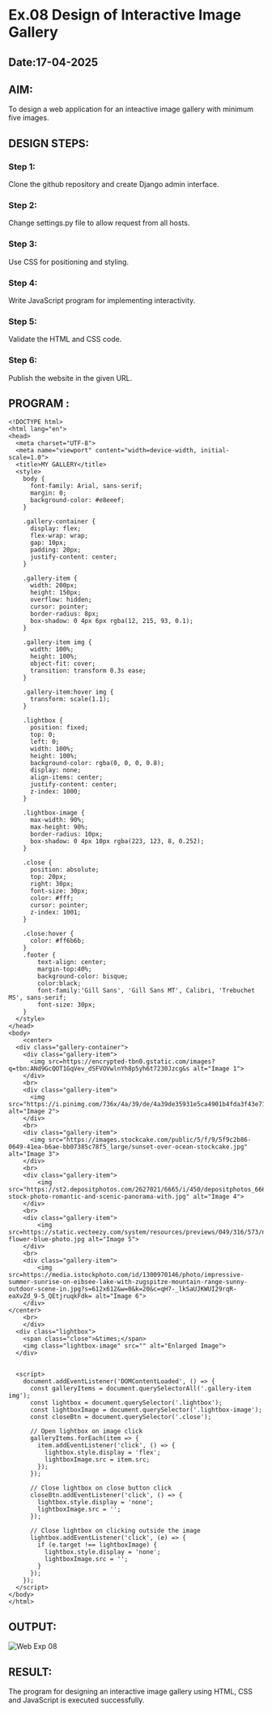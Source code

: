 # Ex.08 Design of Interactive Image Gallery
## Date:17-04-2025

## AIM:
To design a web application for an inteactive image gallery with minimum five images.

## DESIGN STEPS:

### Step 1:
Clone the github repository and create Django admin interface.

### Step 2:
Change settings.py file to allow request from all hosts.

### Step 3:
Use CSS for positioning and styling.

### Step 4:
Write JavaScript program for implementing interactivity.

### Step 5:
Validate the HTML and CSS code.

### Step 6:
Publish the website in the given URL.

## PROGRAM :
```
<!DOCTYPE html>
<html lang="en">
<head>
  <meta charset="UTF-8">
  <meta name="viewport" content="width=device-width, initial-scale=1.0">
  <title>MY GALLERY</title>
  <style>
    body {
      font-family: Arial, sans-serif;
      margin: 0;
      background-color: #e8eeef;
    }

    .gallery-container {
      display: flex;
      flex-wrap: wrap;
      gap: 10px;
      padding: 20px;
      justify-content: center;
    }

    .gallery-item {
      width: 200px;
      height: 150px;
      overflow: hidden;
      cursor: pointer;
      border-radius: 8px;
      box-shadow: 0 4px 6px rgba(12, 215, 93, 0.1);
    }

    .gallery-item img {
      width: 100%;
      height: 100%;
      object-fit: cover;
      transition: transform 0.3s ease;
    }

    .gallery-item:hover img {
      transform: scale(1.1);
    }

    .lightbox {
      position: fixed;
      top: 0;
      left: 0;
      width: 100%;
      height: 100%;
      background-color: rgba(0, 0, 0, 0.8);
      display: none;
      align-items: center;
      justify-content: center;
      z-index: 1000;
    }

    .lightbox-image {
      max-width: 90%;
      max-height: 90%;
      border-radius: 10px;
      box-shadow: 0 4px 10px rgba(223, 123, 8, 0.252);
    }

    .close {
      position: absolute;
      top: 20px;
      right: 30px;
      font-size: 30px;
      color: #fff;
      cursor: pointer;
      z-index: 1001;
    }

    .close:hover {
      color: #ff6b6b;
    }
    .footer {
        text-align: center;
        margin-top:40%;
        background-color: bisque;
        color:black;
        font-family:'Gill Sans', 'Gill Sans MT', Calibri, 'Trebuchet MS', sans-serif;
        font-size: 30px;
    }
  </style>
</head>
<body>
    <center>
  <div class="gallery-container">
    <div class="gallery-item">
      <img src=https://encrypted-tbn0.gstatic.com/images?q=tbn:ANd9GcQOT1GqVev_dSFVOVwlnYh8p5yh6t7230Jzcg&s alt="Image 1">
    </div>
    <br>
    <div class="gallery-item">
      <img src="https://i.pinimg.com/736x/4a/39/de/4a39de35931e5ca4901b4fda3f43e71c.jpg" alt="Image 2">
    </div>
    <br>
    <div class="gallery-item">
      <img src="https://images.stockcake.com/public/5/f/9/5f9c2b86-0649-41ea-b6ae-bb07385c78f5_large/sunset-over-ocean-stockcake.jpg" alt="Image 3">
    </div>
    <br>
    <div class="gallery-item">
        <img src="https://st2.depositphotos.com/2627021/6665/i/450/depositphotos_66650665-stock-photo-romantic-and-scenic-panorama-with.jpg" alt="Image 4">
    </div>
    <br>
    <div class="gallery-item">
        <img src=https://static.vecteezy.com/system/resources/previews/049/316/573/non_2x/lotus-flower-blue-photo.jpg alt="Image 5">
    </div>
    <br>
    <div class="gallery-item">
        <img src=https://media.istockphoto.com/id/1300970146/photo/impressive-summer-sunrise-on-eibsee-lake-with-zugspitze-mountain-range-sunny-outdoor-scene-in.jpg?s=612x612&w=0&k=20&c=qH7-_lkSaUJKWUI29rqR-eaXvZd_9-5_QEtjruqkFdk= alt="Image 6">
    </div>
</center>
    <br>
    </div>
  <div class="lightbox">
    <span class="close">&times;</span>
    <img class="lightbox-image" src="" alt="Enlarged Image">
  </div>
 

  <script>
    document.addEventListener('DOMContentLoaded', () => {
      const galleryItems = document.querySelectorAll('.gallery-item img');
      const lightbox = document.querySelector('.lightbox');
      const lightboxImage = document.querySelector('.lightbox-image');
      const closeBtn = document.querySelector('.close');

      // Open lightbox on image click
      galleryItems.forEach(item => {
        item.addEventListener('click', () => {
          lightbox.style.display = 'flex';
          lightboxImage.src = item.src;
        });
      });

      // Close lightbox on close button click
      closeBtn.addEventListener('click', () => {
        lightbox.style.display = 'none';
        lightboxImage.src = '';
      });

      // Close lightbox on clicking outside the image
      lightbox.addEventListener('click', (e) => {
        if (e.target !== lightboxImage) {
          lightbox.style.display = 'none';
          lightboxImage.src = '';
        }
      });
    });
  </script>
</body>
</html>
```

## OUTPUT:
![Web Exp 08](https://github.com/user-attachments/assets/a100076e-c923-43f5-98bb-1510a14cf4a1)

## RESULT:
The program for designing an interactive image gallery using HTML, CSS and JavaScript is executed successfully.
